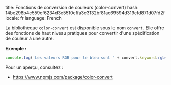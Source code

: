 title: Fonctions de conversion de couleurs (color-convert)
hash: 14be298b4c559cf6234d3e5510effa3c3132bf81ac69594d319cfd871d07fd2f
locale: fr
language: French

La bibliothèque `color-convert` est disponible sous le nom `convert`. Elle offre des fonctions de haut niveau pratiques pour convertir d'une spécification de couleur à une autre.

__Exemple :__

```js
console.log('Les valeurs RGB pour le bleu sont ' + convert.keyword.rgb('blue'))
```

Pour un aperçu, consultez :

- <https://www.npmjs.com/package/color-convert>
